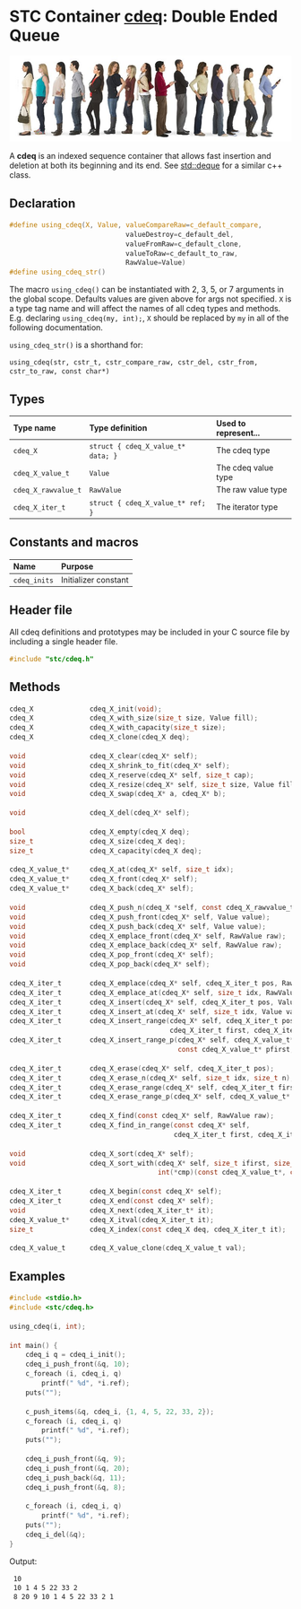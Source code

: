 # STC Container [cdeq](../stc/cdeq.h): Double Ended Queue
![Deque](pics/deque.jpg)

A **cdeq** is an indexed sequence container that allows fast insertion and deletion at both its beginning and its end.
See [std::deque](https://en.cppreference.com/w/cpp/container/deque) for a similar c++ class.

## Declaration

```c
#define using_cdeq(X, Value, valueCompareRaw=c_default_compare,
                             valueDestroy=c_default_del,
                             valueFromRaw=c_default_clone,
                             valueToRaw=c_default_to_raw,
                             RawValue=Value)
#define using_cdeq_str()
```
The macro `using_cdeq()` can be instantiated with 2, 3, 5, or 7 arguments in the global scope.
Defaults values are given above for args not specified. `X` is a type tag name and
will affect the names of all cdeq types and methods. E.g. declaring `using_cdeq(my, int);`, `X` should
be replaced by `my` in all of the following documentation.

`using_cdeq_str()` is a shorthand for:
```
using_cdeq(str, cstr_t, cstr_compare_raw, cstr_del, cstr_from, cstr_to_raw, const char*)
```

## Types

| Type name            | Type definition                     | Used to represent...   |
|:---------------------|:------------------------------------|:-----------------------|
| `cdeq_X`             | `struct { cdeq_X_value_t* data; }`  | The cdeq type          |
| `cdeq_X_value_t`     | `Value`                             | The cdeq value type    |
| `cdeq_X_rawvalue_t`  | `RawValue`                          | The raw value type     |
| `cdeq_X_iter_t`      | `struct { cdeq_X_value_t* ref; }`   | The iterator type      |

## Constants and macros

| Name                       | Purpose              |
|:---------------------------|:---------------------|
|  `cdeq_inits`              | Initializer constant |

## Header file

All cdeq definitions and prototypes may be included in your C source file by including a single header file.

```c
#include "stc/cdeq.h"
```
## Methods

```c
cdeq_X              cdeq_X_init(void);
cdeq_X              cdeq_X_with_size(size_t size, Value fill);
cdeq_X              cdeq_X_with_capacity(size_t size);
cdeq_X              cdeq_X_clone(cdeq_X deq);

void                cdeq_X_clear(cdeq_X* self);
void                cdeq_X_shrink_to_fit(cdeq_X* self);
void                cdeq_X_reserve(cdeq_X* self, size_t cap);
void                cdeq_X_resize(cdeq_X* self, size_t size, Value fill);
void                cdeq_X_swap(cdeq_X* a, cdeq_X* b);

void                cdeq_X_del(cdeq_X* self);

bool                cdeq_X_empty(cdeq_X deq);
size_t              cdeq_X_size(cdeq_X deq);
size_t              cdeq_X_capacity(cdeq_X deq);

cdeq_X_value_t*     cdeq_X_at(cdeq_X* self, size_t idx);
cdeq_X_value_t*     cdeq_X_front(cdeq_X* self);
cdeq_X_value_t*     cdeq_X_back(cdeq_X* self);

void                cdeq_X_push_n(cdeq_X *self, const cdeq_X_rawvalue_t arr[], size_t size);
void                cdeq_X_push_front(cdeq_X* self, Value value);
void                cdeq_X_push_back(cdeq_X* self, Value value);
void                cdeq_X_emplace_front(cdeq_X* self, RawValue raw);
void                cdeq_X_emplace_back(cdeq_X* self, RawValue raw);
void                cdeq_X_pop_front(cdeq_X* self);
void                cdeq_X_pop_back(cdeq_X* self);

cdeq_X_iter_t       cdeq_X_emplace(cdeq_X* self, cdeq_X_iter_t pos, RawValue raw);
cdeq_X_iter_t       cdeq_X_emplace_at(cdeq_X* self, size_t idx, RawValue raw);
cdeq_X_iter_t       cdeq_X_insert(cdeq_X* self, cdeq_X_iter_t pos, Value value);
cdeq_X_iter_t       cdeq_X_insert_at(cdeq_X* self, size_t idx, Value value);
cdeq_X_iter_t       cdeq_X_insert_range(cdeq_X* self, cdeq_X_iter_t pos,
                                        cdeq_X_iter_t first, cdeq_X_iter_t finish);
cdeq_X_iter_t       cdeq_X_insert_range_p(cdeq_X* self, cdeq_X_value_t* pos,
                                          const cdeq_X_value_t* pfirst, const cdeq_X_value_t* pfinish);

cdeq_X_iter_t       cdeq_X_erase(cdeq_X* self, cdeq_X_iter_t pos);
cdeq_X_iter_t       cdeq_X_erase_n(cdeq_X* self, size_t idx, size_t n);
cdeq_X_iter_t       cdeq_X_erase_range(cdeq_X* self, cdeq_X_iter_t first, cdeq_X_iter_t finish);
cdeq_X_iter_t       cdeq_X_erase_range_p(cdeq_X* self, cdeq_X_value_t* pfirst, cdeq_X_value_t* pfinish);

cdeq_X_iter_t       cdeq_X_find(const cdeq_X* self, RawValue raw);
cdeq_X_iter_t       cdeq_X_find_in_range(const cdeq_X* self,
                                         cdeq_X_iter_t first, cdeq_X_iter_t finish, RawValue raw);

void                cdeq_X_sort(cdeq_X* self);
void                cdeq_X_sort_with(cdeq_X* self, size_t ifirst, size_t ifinish,
                                     int(*cmp)(const cdeq_X_value_t*, const cdeq_X_value_t*));

cdeq_X_iter_t       cdeq_X_begin(const cdeq_X* self);
cdeq_X_iter_t       cdeq_X_end(const cdeq_X* self);
void                cdeq_X_next(cdeq_X_iter_t* it);
cdeq_X_value_t*     cdeq_X_itval(cdeq_X_iter_t it);
size_t              cdeq_X_index(const cdeq_X deq, cdeq_X_iter_t it);

cdeq_X_value_t      cdeq_X_value_clone(cdeq_X_value_t val);
```

## Examples
```c
#include <stdio.h>
#include <stc/cdeq.h>

using_cdeq(i, int);

int main() {
    cdeq_i q = cdeq_i_init();
    cdeq_i_push_front(&q, 10);
    c_foreach (i, cdeq_i, q)
        printf(" %d", *i.ref);
    puts("");

    c_push_items(&q, cdeq_i, {1, 4, 5, 22, 33, 2});
    c_foreach (i, cdeq_i, q)
        printf(" %d", *i.ref);
    puts("");

    cdeq_i_push_front(&q, 9);
    cdeq_i_push_front(&q, 20);
    cdeq_i_push_back(&q, 11);
    cdeq_i_push_front(&q, 8);

    c_foreach (i, cdeq_i, q)
        printf(" %d", *i.ref);
    puts("");
    cdeq_i_del(&q);
}
```
Output:
```
 10
 10 1 4 5 22 33 2
 8 20 9 10 1 4 5 22 33 2 1
```

